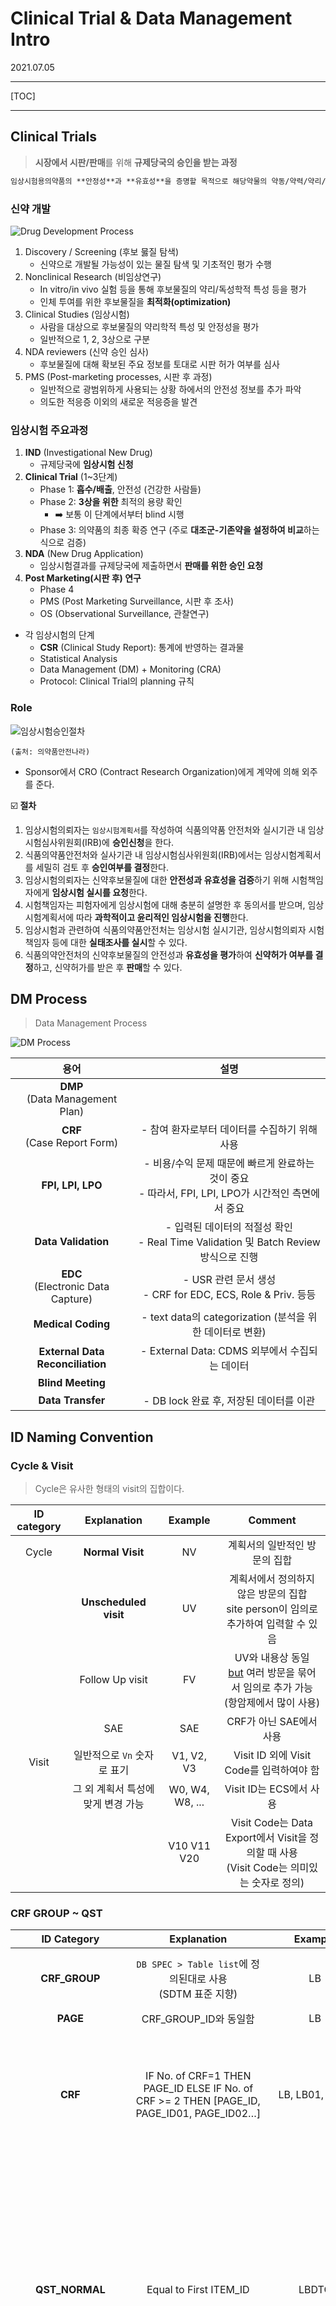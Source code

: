 # Clinical Trial & Data Management Intro

2021.07.05

---

[TOC]

---



## Clinical Trials

> **시장에서 시판/판매**를 위해 **규제당국의 승인을 받는 과정**

```markdown
임상시험용의약품의 **안정성**과 **유효성**을 증명할 목적으로 해당약물의 약동/약력/약리/임상적 효과를 확인하고 **이상반응을 조사**하기 위하여 사람을 대상으로 실시하는 시험 또는 연구 `(출처: 의약품안전나라)`
```

### 신약 개발

![Drug Development Process](img/Drug_Dev_Process.jpg)

1. Discovery / Screening (후보 뭃질 탐색)
   - 신약으로 개발될 가능성이 있는 물질 탐색 및 기초적인 평가 수행
2. Nonclinical Research (비임상연구)
   - In vitro/in vivo 실험 등을 통해 후보물질의 약리/독성학적 특성 등을 평가
   - 인체 투여를 위한 후보물질을 **최적화(optimization)**
3. Clinical Studies (임상시험)
   - 사람을 대상으로 후보물질의 약리학적 특성 및 안정성을 평가
   - 일반적으로 1, 2, 3상으로 구분
4. NDA reviewers (신약 승인 심사)
   - 후보물질에 대해 확보된 주요 정보를 토대로 시판 허가 여부를 심사
5. PMS (Post-marketing processes, 시판 후 과정)
   - 일반적으로 광범위하게 사용되는 상황 하에서의 안전성 정보를 추가 파악
   - 의도한 적응증 이외의 새로운 적응증을 발견

### 임상시험 주요과정

1. **IND** (Investigational New Drug)
   - 규제당국에 **임상시험 신청**
2. **Clinical Trial** (1~3단계)
   - Phase 1: **흡수/배출**, 안전성 (건강한 사람들)
   - Phase 2: **3상을 위한** 최적의 용량 확인
     - :arrow_right: 보통 이 단계에서부터 blind 시행
   - Phase 3: 의약품의 최종 확증 연구 (주로 **대조군-기존약을 설정하여 비교**하는 식으로 검증)
3. **NDA** (New Drug Application)
   - 임상시험결과를 규제당국에 제출하면서 **판매를 위한 승인 요청**
4. **Post Marketing(시판 후) 연구**
   - Phase 4
   - PMS (Post Marketing  Surveillance, 시판 후 조사)
   - OS (Observational  Surveillance, 관찰연구)

- 각 임상시험의 단계
  - **CSR** (Clinical Study Report): 통계에 반영하는 결과물
  - Statistical Analysis
  - Data Management (DM) + Monitoring (CRA)
  - Protocol: Clinical Trial의 planning 규칙



### Role

![임상시험승인절차](img\CT_approval_procedure.png)

`(출처: 의약품안전나라)`

- Sponsor에서 CRO (Contract Research Organization)에게 계약에 의해 외주를 준다.

:ballot_box_with_check: **절차**

1. 임상시험의뢰자는 `임상시험계획서`를 작성하여 식품의약품 안전처와 실시기관 내 임상시험심사위원회(IRB)에 **승인신청**을 한다.
2. 식품의약품안전처와 실사기관 내 임상시험심사위원회(IRB)에서는 임상시험계획서를 세밀히 검토 후 **승인여부를 결정**한다.
3. 임상시험의뢰자는 신약후보물질에 대한 **안전성과 유효성을 검증**하기 위해 시험책임자에게 **임상시험 실시를 요청**한다.
4. 시험책임자는 피험자에게 임상시험에 대해 충분히 설명한 후 동의서를 받으며, 임상시험계획서에 따라 **과학적이고 윤리적인 임상시험을 진행**한다.
5. 임상시험과 관련하여 식품의약품안전처는 임상시험 실시기관, 임상시험의뢰자 시험책임자 등에 대한 **실태조사를 실시**할 수 있다.
6. 식품의약안전처의 신약후보물질의 안전성과 **유효성을 평가**하여 **신약허가 여부를 결정**하고, 신약허가를 받은 후 **판매**할 수 있다.



## DM Process

> Data Management Process

![DM Process](img/DMP.jpg)

|                  용어                  |                             설명                             |
| :------------------------------------: | :----------------------------------------------------------: |
|  **DMP**<br />(Data Management Plan)   |                                                              |
|    **CRF**<br />(Case Report Form)     |        - 참여 환자로부터 데이터를 수집하기 위해 사용         |
|           **FPI, LPI, LPO**            | - 비용/수익 문제 때문에 빠르게 완료하는 것이 중요<br />- 따라서, FPI, LPI, LPO가 시간적인 측면에서 중요 |
|          **Data Validation**           | - 입력된 데이터의 적절성 확인<br />- Real Time Validation 및 Batch Review 방식으로 진행 |
| **EDC**<br />(Electronic Data Capture) | - USR 관련 문서 생성<br />- CRF for EDC, ECS, Role & Priv. 등등 |
|           **Medical Coding**           |   - text data의 categorization (분석을 위한 데이터로 변환)   |
|    **External Data Reconciliation**    |        - External Data: CDMS 외부에서 수집되는 데이터        |
|           **Blind Meeting**            |                                                              |
|           **Data Transfer**            |           - DB lock 완료 후, 저장된 데이터를 이관            |



## ID Naming Convention

### Cycle & Visit

> Cycle은 유사한 형태의 visit의 집합이다.

| ID category |            Explanation             |     Example     |                           Comment                            |
| :---------: | :--------------------------------: | :-------------: | :----------------------------------------------------------: |
|    Cycle    |          **Normal Visit**          |       NV        |                계획서의 일반적인 방문의 집합                 |
|             |       **Unscheduled visit**        |       UV        | 계획서에서 정의하지 않은 방문의 집합<br />site person이 임의로 추가하여 입력할 수 있음 |
|             |          Follow Up visit           |       FV        | UV와 내용상 동일<br /><u>but</u> 여러 방문을 묶어서 임의로 추가 가능 (항암제에서 많이 사용) |
|             |                SAE                 |       SAE       |                   CRF가 아닌 SAE에서 사용                    |
|    Visit    |    일반적으로 `Vn` 숫자로 표기     |   V1, V2, V3    |           Visit ID 외에 Visit Code를 입력하여야 함           |
|             | 그 외 계획서 특성에 맞게 변경 가능 | W0, W4, W8, ... |                   Visit ID는 ECS에서 사용                    |
|             |                                    |   V10 V11 V20   | Visit Code는 Data Export에서 Visit을 정의할 때 사용<br />(Visit Code는 의미있는 숫자로 정의) |

### CRF GROUP ~ QST

|      ID Category      |                         Explanation                          |              Example              |                           Comment                            |
| :-------------------: | :----------------------------------------------------------: | :-------------------------------: | :----------------------------------------------------------: |
|     **CRF_GROUP**     | `DB SPEC > Table list`에 정의된대로 사용<br />(SDTM 표준 지향) |                LB                 |                   아래 DOMAIN 테이블 참조                    |
|       **PAGE**        |                    CRF_GROUP_ID와 동일함                     |                LB                 |                                                              |
|        **CRF**        | IF No. of CRF=1 THEN PAGE_ID ELSE IF No. of CRF >= 2 THEN [PAGE_ID, PAGE_ID01, PAGE_ID02…] |          LB, LB01, LB02           | CRF가 1개이면 PAGE_ID와 동일2개 이상이면 01, 02, 03을 순차적으로 부여함 |
|    **QST_NORMAL**     |                    Equal to First ITEM_ID                    |               LBDTC               | ITEM ID와 동일하게 함. 단 한 Normal QST에 2개의 이상의 Item이 있을 경우 1번째 ITEM ID로 함#Static Table 하위의 Normal QST는 별도의 Rule을 따르므로 주의 |
|     **QST_TABLE**     | IF No. of QST_TABLE=1 in CRF THEN CRF_ID_TB ELSE IF No. of QST_TABLE >= 2 in CRF THEN [CRF_ID_TB, CRF_ID_TB01, CRF_ID_TB02…] | LB_TB, LB_TB01 LB01_TB, LB01_TB01 | CRF ID에 _TB를 추가하고 한 CRF에 2개이상의 QST가 있을 경우 순차적으로 01, 02를 부여함 |
|    **QST_STATIC**     | IF No. of QST_STATIC=1 in CRF THEN CRF_ID_ST ELSE IF No. of QST_STATIC >= 2 in CRF THEN [CRF_ID_ST, CRF_ID_ST01, CRF_ID_ST02…] | LB_ST, LB_ST01LB01_ST, LB01_ST01  |                                                              |
| **QST_STATIC_NORMAL** |              Table_DOMAIN+Sequence no. EX)LB01               |     LB01, LB02, LB03, LB04...     |                                                              |
|    **QST_PAGING**     | IF No. of QST_TABLE=1 in CRF THEN CRF_ID_PG ELSE IF No. of QST_TABLE >= 2 in CRF THEN [CRF_ID_PG, CRF_ID_PG01, CRF_ID_PG02…] | LB_PG, LB_PG01 LB01_PG, LB01_PG01 |                                                              |
|   **QST_CATEGORY**    | IF No. of QST_TABLE=1 in CRF THEN CRF_ID_CT ELSE IF No. of QST_TABLE >= 2 in CRF THEN [CRF_ID_CT, CRF_ID_CT01, CRF_ID_CT02…] | LB_CT, LB_CT01 LB01_CT, LB01_CT01 |                                                              |
|    **QST_HIDDEN**     | IF No. of QST_TABLE=1 in CRF THEN CRF_ID_HD ELSE IF No. of QST_TABLE >= 2 in CRF THEN [CRF_ID_HD, CRF_ID_HD01, CRF_ID_HD02…] | LB_HD, LB_HD01 LB01_HD, LB01_HD01 |       SUBITEM이 없는 HIDDEN ITEM의 QST에만 적용합니다.       |

### Domain

> Domain은 SubITEM으로, 여기서는 CDISC( Clinical Data Interchange Standards Consortium, 국제임상데이터표준컨소시엄)의 SDTM(Study Data Tabulation Model) 용어를 우선적으로 사용한다.

|  No  | SDTM | Domain |       Explanation_K        |        Explanation_E         |           PAGE Type           |                           PURPOSE                            |
| :--: | :--: | :----: | :------------------------: | :--------------------------: | :---------------------------: | :----------------------------------------------------------: |
|  1   |      |        |                            |                              |                               | 임상시험에 따라 각 DOMAIN이 Primary Endpoint가 될 수 있음... 그 외의 수집 목적을 기술 |
|  2   |      | **EN** |            등록            |          Enrollment          | Registration Page Type에 사용 |              Subject 등록Version Control의 기준              |
|  3   |  Y   | **SV** |           방문일           |        Subject Visit         |                               | 방문기간이 적절한지 확인복약순응도, Primary Endpoint와 관련이 있음 |
|  4   |  Y   | **DM** |          기초정보          |         Demographics         |                               | Baseline Comparability확인즉 비교군간 대상자의 기본 특성의 차이여부를 확인 하기 위함 |
|  5   |  Y   | **MH** |            병력            |       Medical History        |                               |        임상시험 참여에 문제가 있는 병력여부를 확인함         |
|  6   |  Y   | **PE** |          신체검진          |     Physical Examination     |                               | 임상시험 참여에 문제가 있는 병력을 체크하기 위한 과정임상시험 참여후(IP투여후) AE(Adverse Event) 여부를 체크하기 위한 과정 |
|  7   |  Y   | **VS** |          활력징후          |          Vital Sign          |                               |            병력, AE각 방문/기관별 Trend Analysis             |
|  8   |  Y   | **EG** |           심전도           |     ElectrocardioGraphy      |                               |            병력, AE각 방문/기관별 Trend Analysis             |
|  9   |  Y   | **LB** |         실험실검사         |       LaBoratory test        |     LAB Page Type에 사용      |            병력, AE각 방문/기관별 Trend Analysis             |
|  10  |  Y   | **IE** |        선정제외기준        | Inclusion Exclusion criteria |                               |  **Baseline Data를 기반으로 임상시험 참여의 적합여부 확인**  |
|  11  |      | **RN** |        무작위 배정         |        RaNdomization         |                               | IE 통과 후 임상시험 참여시 IWRS의 무작위 배정으로 특정 군에 배정 |
|  12  |      | **IP** |           IP처방           |   Investigational Product    |                               |         RN에서 배정된 특정군에 해당하는 IP처방/할당          |
|  13  |  Y   | **DA** |         복약순응도         |     Drug Accountability      |                               | 일정 수준의 약물을 복용해야 효과를 기대할 수 있음처방된 IP를 실제로 어느정도 복약했는지 확인복용한 약물을 count 한다는 의미 |
|  14  |  Y   | **EX** | 임상시험용 의약품_투약기간 |           Exposure           |                               | Efficacy & Safety 가 임상시험의 목적임Safety는 PE, VS, EG, LB등의 방식으로 확인==>AE에 모두 기재하도록 되어 있음AE의 경우 원칙적으로 IP 투여 후 발현된 증상임.또한 IP최종 투여 후 일정 기간까지 발현된 증상임즉 AE수집 기간을 확인하기 위해 IP의 투여기간이 절대적으로 필요함 |
|  15  |  Y   | **CM** |       선행/병용약물        |    Concomitant Medication    |                               | 임상시험 전/중 IP와 선행/병용투여하지 말하야 할 약(금기약물=Prohibited Medication) 확인AE로 인해 투약된 약물을 확인함으로 써 AE double Check |
|  16  |  Y   | **AE** |          이상반응          |        Adverse Event         |      AE Page Type에 사용      | 임상시험의 목적 중 하나임즉 IP의 Safety를 조사하여 안전성을 확보해야 함 |
|  17  |  Y   | **DS** |       임상시험 종료        |         DiSposition          |                               | IE, RN등과 같이 임상시험의 절차에 대한 내용임임상시험 완료여부, 탈락사유를 조사함 |
|  18  |      | **SN** |      시험책임자 서명       |          SigNature           |                               |                          PI의 확인!                          |

- **VS(Vital Sign, 활력징후)**의 4가지
  - 체온(BT - Body Temperature)
  - 맥박(HR - Heart Rate)
  - 호흡(RR - Respiratory Rate)
  - 혈압(BP - Blood Pressure)
    - SBP - Systolic Blood Pressure
    - DBP - Diastolic Blood Pressure

- CRF의 id 순서는 다음과 같다.
  - `LB, LB01, LB02, ...`
  - 이런식으로 순서를 매긴다. 즉, 4번째는 LB03

- :white_check_mark: ND - not done
- :white_check_mark: CS - Clinical Significance
- Domain 약자를 앞에 붙이지만, 예외도 존재한다.
  - DM 도메인(AGE, SEX, BRTHDTC), VS 도메인(BT, HR, RR, BP)



## RDB: Relational Data Base

```markdown
### 용어
- Table = domain = dataset
- Column = Variable = Item
- row
```

- :white_check_mark: Mother Table: 해당 테이블을 입력하지 않으면, 하위 테이블을 입력할 수 없다.
- :white_check_mark: PK는 subject, visit, sequence만 쓴다!



***Copyright* © 2021 Song_Artish**